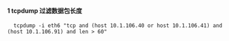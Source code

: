 ####  1 tcpdump 过滤数据包长度
```
  tcpdump -i eth6 "tcp and (host 10.1.106.40 or host 10.1.106.41) and (host 10.1.106.91) and len > 60"
```

